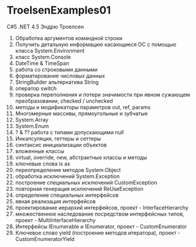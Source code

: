 # TroelsenExamples01
C#5 .NET 4.5 Эндрю Троелсен

1) Обработка аргументов командной строки
2) Получить детальную информацию касающиеся ОС с помощью класса System.Environment
3) класс System.Console
4) DateTime & TimeSpan
5) работа со строковыми данными
6) форматирование числовых данных
7) StringBuilder альтернатива String
8) оператор switch
9) проверка переполнения и потери значимости при явном сужающем преобразовании, checked / unchecked
10) методы и модификаторы параметров out, ref, params
11) Многомерные массивы, прямоугольные и зубчатые
12) System.Array
13) System.Enum
14) ? & ?? работа с типами допускающими null
15) Инкапсуляция, геттеры и сеттеры
16) синтаксис инициализации объектов
17) вложенные класcы
18) virtual, override, new, абстрактные классы и методы
19) ключевые слова is as
20) переопределение методов System.Object
21) обработка исключений System.Exception
22) построение специальных исключений CustomException
23) повторная генерация исключений ReUseException
24) определение специальных интерфейсов
25) явная реализация интерфейсов
26) проектирование иерархий интерфейсов, проект - InterfaceHierarchy
27) множественное наследование посредством интерфейсных типов, проект - MultiInterfaceHierarchy
28) Интерфейсы IEnumerable и IEnumerator, проект - CustomEnumerator
29) Ключевое слово yield (построение методов итератора), проект - CustomEnumeratorYield
